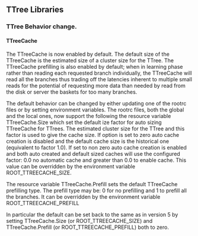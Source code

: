## TTree Libraries

### TTree Behavior change.

#### TTreeCache

The TTreeCache is now enabled by default.  The default size of the TTreeCache
is the estimated size of a cluster size for the TTree.  The TTreeCache
prefilling is also enabled by default; when in learning phase rather than
reading each requested branch individually, the TTreeCache will read all the
branches thus trading off the latencies inherent to multiple small reads for
the potential of requesting more data than needed by read from the disk or
server the baskets for too many branches.

The default behavior can be changed by either updating one of the rootrc files
or by setting environment variables.  The rootrc files, both the global and the
local ones, now support the following the resource variable TTreeCache.Size
which set the default ize factor for auto sizing TTreeCache for TTrees. The
estimated cluster size for the TTree and this factor is used to give the cache
size. If option is set to zero auto cache creation is disabled and the default
cache size is the historical one (equivalent to factor 1.0). If set to
non zero auto cache creation is enabled and both auto created and
default sized caches will use the configured factor: 0.0 no automatic cache
and greater than 0.0 to enable cache.  This value can be overridden by the
environment variable ROOT_TTREECACHE_SIZE.

The resource variable TTreeCache.Prefill sets the default TTreeCache prefilling
type.  The prefill type may be: 0 for no prefilling and 1 to prefill all
the branches.  It can be overridden by the environment variable ROOT_TTREECACHE_PREFILL

In particular the default can be set back to the same as in version 5 by
setting TTreeCache.Size (or ROOT_TTREECACHE_SIZE) and TTreeCache.Prefill
(or ROOT_TTREECACHE_PREFILL) both to zero.

